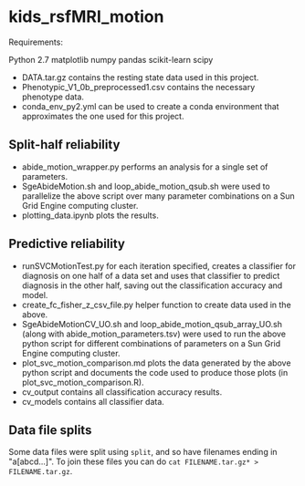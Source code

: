 # kids_rsfMRI_motion

Requirements: 

Python 2.7
matplotlib
numpy
pandas
scikit-learn
scipy

- DATA.tar.gz contains the resting state data used in this project.
- Phenotypic_V1_0b_preprocessed1.csv contains the necessary phenotype data.
- conda_env_py2.yml can be used to create a conda environment that approximates the one used for this project.

## Split-half reliability

- abide_motion_wrapper.py performs an analysis for a single set of parameters.
- SgeAbideMotion.sh and loop_abide_motion_qsub.sh were used to parallelize the above script over many parameter combinations on a Sun Grid Engine computing cluster.
- plotting_data.ipynb plots the results.

## Predictive reliability

- runSVCMotionTest.py for each iteration specified, creates a classifier for diagnosis on one half of a data set and uses that classifier to predict diagnosis in the other half, saving out the classification accuracy and model.  
- create_fc_fisher_z_csv_file.py helper function to create data used in the above.
- SgeAbideMotionCV_UO.sh and loop_abide_motion_qsub_array_UO.sh (along with abide_motion_parameters.tsv) were used to run the above python script for different combinations of parameters on a Sun Grid Engine computing cluster.
- plot_svc_motion_comparison.md plots the data generated by the above python script and documents the code used to produce those plots (in plot_svc_motion_comparison.R).
- cv_output contains all classification accuracy results.
- cv_models contains all classifier data. 

## Data file splits

Some data files were split using `split`, and so have filenames ending in "a[abcd...]". To join these files you can do `cat FILENAME.tar.gz* > FILENAME.tar.gz`.
